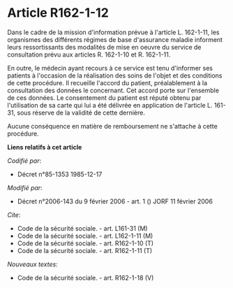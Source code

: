 # Article R162-1-12

Dans le cadre de la mission d'information prévue à l'article L. 162-1-11, les organismes des différents régimes de base
d'assurance maladie informent leurs ressortissants des modalités de mise en oeuvre du service de consultation prévu aux
articles R. 162-1-10 et R. 162-1-11.

En outre, le médecin ayant recours à ce service est tenu d'informer ses patients à l'occasion de la réalisation des soins de
l'objet et des conditions de cette procédure. Il recueille l'accord du patient, préalablement à la consultation des données
le concernant. Cet accord porte sur l'ensemble de ces données. Le consentement du patient est réputé obtenu par l'utilisation
de sa carte qui lui a été délivrée en application de l'article L. 161-31, sous réserve de la validité de cette dernière.

Aucune conséquence en matière de remboursement ne s'attache à cette procédure.

**Liens relatifs à cet article**

_Codifié par_:

  - Décret n°85-1353 1985-12-17

_Modifié par_:

  - Décret n°2006-143 du 9 février 2006 - art. 1 () JORF 11 février 2006

_Cite_:

  - Code de la sécurité sociale. - art. L161-31 (M)
  - Code de la sécurité sociale. - art. L162-1-11 (M)
  - Code de la sécurité sociale. - art. R162-1-10 (T)
  - Code de la sécurité sociale. - art. R162-1-11 (T)

_Nouveaux textes_:

  - Code de la sécurité sociale. - art. R162-1-18 (V)
